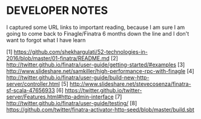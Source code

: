 DEVELOPER NOTES
===============


I captured some URL links to important reading, because I am sure I am going 
to come back to Finagle/Finatra 6 months down the line and I don't want to 
forgot what I have learn

  [1] https://github.com/shekhargulati/52-technologies-in-2016/blob/master/01-finatra/README.md
  [2] http://twitter.github.io/finatra/user-guide/getting-started/#examples
  [3] http://www.slideshare.net/samkiller/high-performance-rpc-with-finagle
  [4] http://twitter.github.io/finatra/user-guide/build-new-http-server/controller.html
  [5] http://www.slideshare.net/stevecosenza/finatra-sf-scala-47656933
  [6] https://twitter.github.io/twitter-server/Features.html#http-admin-interface
  [7] http://twitter.github.io/finatra/user-guide/testing/
  [8] https://github.com/twitter/finatra-activator-http-seed/blob/master/build.sbt

